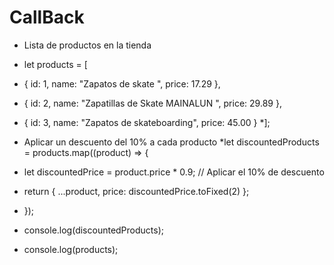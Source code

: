 # CallBack
- Lista de productos en la tienda
* let products = [
*  { id: 1, name: "Zapatos de skate ", price: 17.29 },
*  { id: 2, name: "Zapatillas de Skate MAINALUN ", price: 29.89 },
*  { id: 3, name: "Zapatos de skateboarding", price: 45.00 }
*];

* Aplicar un descuento del 10% a cada producto
*let discountedProducts = products.map((product) => {
*  let discountedPrice = product.price * 0.9; // Aplicar el 10% de descuento
*  return { ...product, price: discountedPrice.toFixed(2) };
* });

* console.log(discountedProducts);
* console.log(products);

